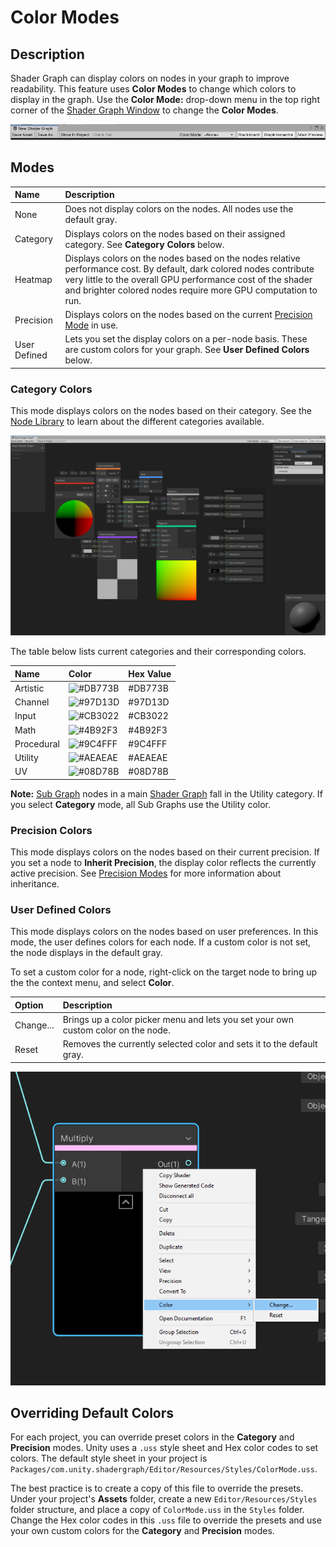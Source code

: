 # Color Modes

## Description

Shader Graph can display colors on nodes in your graph to improve readability. This feature uses **Color Modes** to change which colors to display in the graph. Use the **Color Mode:** drop-down menu in the top right corner of the [Shader Graph Window](Shader-Graph-Window.md) to change the **Color Modes**.

![](images/Shader-Graph-Toolbar.png)

## Modes

| Name         | Description |
|:-------------|:------------|
| None         | Does not display colors on the nodes. All nodes use the default gray. |
| Category     | Displays colors on the nodes based on their assigned category. See **Category Colors** below. |
| Heatmap      | Displays colors on the nodes based on the nodes relative performance cost. By default, dark colored nodes contribute very little to the overall GPU performance cost of the shader and brighter colored nodes require more GPU computation to run. |
| Precision    | Displays colors on the nodes based on the current [Precision Mode](Precision-Modes) in use. |
| User Defined | Lets you set the display colors on a per-node basis. These are custom colors for your graph. See **User Defined Colors** below. |

### Category Colors

This mode displays colors on the nodes based on their category. See the [Node Library](Node-Library.md) to learn about the different categories available.

![](images/Color-Mode-Category.png)

The table below lists current categories and their corresponding colors.

| Name       | Color                                                    | Hex Value |
|:-----------|:---------------------------------------------------------|:----------|
| Artistic   | ![#DB773B](https://placehold.it/15/DB773B/000000?text=+) | #DB773B   |
| Channel    | ![#97D13D](https://placehold.it/15/97D13D/000000?text=+) | #97D13D   |
| Input      | ![#CB3022](https://placehold.it/15/CB3022/000000?text=+) | #CB3022   |
| Math       | ![#4B92F3](https://placehold.it/15/4B92F3/000000?text=+) | #4B92F3   |
| Procedural | ![#9C4FFF](https://placehold.it/15/9C4FFF/000000?text=+) | #9C4FFF   |
| Utility    | ![#AEAEAE](https://placehold.it/15/AEAEAE/000000?text=+) | #AEAEAE   |
| UV         | ![#08D78B](https://placehold.it/15/08D78B/000000?text=+) | #08D78B   |

**Note:** [Sub Graph](Sub-Graph.md) nodes in a main [Shader Graph](index.md) fall in the Utility category. If you select **Category** mode, all Sub Graphs use the Utility color.

### Precision Colors

This mode displays colors on the nodes based on their current precision. If you set a node to **Inherit Precision**, the display color reflects the currently active precision. See [Precision Modes](Precision-Modes.md) for more information about inheritance.

### User Defined Colors

This mode displays colors on the nodes based on user preferences. In this mode, the user defines colors for each node. If a custom color is not set, the node displays in the default gray.

To set a custom color for a node, right-click on the target node to bring up the the context menu, and select **Color**.

| Option    | Description |
|:-------   |:------------|
| Change... |Brings up a color picker menu and lets you set your own custom color on the node. |
| Reset     | Removes the currently selected color and sets it to the default gray. |

![](images/Color-Mode-User-Defined.png)

## Overriding Default Colors

For each project, you can override preset colors in the **Category** and **Precision** modes. Unity uses a `.uss` style sheet and Hex color codes to set colors. The default style sheet in your project is  `Packages/com.unity.shadergraph/Editor/Resources/Styles/ColorMode.uss`.

The best practice is to create a copy of this file to override the presets. Under your project's **Assets** folder, create a new `Editor/Resources/Styles` folder structure, and place a copy of `ColorMode.uss` in the `Styles` folder. Change the Hex color codes in this `.uss` file to override the presets and use your own custom colors for the **Category** and **Precision** modes.
